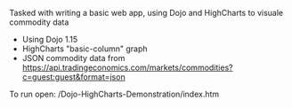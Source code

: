 Tasked with writing a basic web app, using Dojo and HighCharts to visuale commodity data
 * Using Dojo 1.15
 * HighCharts "basic-column" graph
 * JSON commodity data from https://api.tradingeconomics.com/markets/commodities?c=guest:guest&format=json  
 
 To run open: /Dojo-HighCharts-Demonstration/index.htm 
